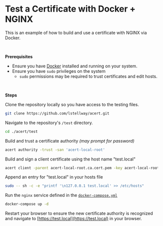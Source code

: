 # Test a Certificate with Docker + NGINX

This is an example of how to build and use a certificate with NGINX via Docker.

<br />

**Prerequisites**

-   Ensure you have [Docker](https://www.docker.com/) installed and running on your system.
-   Ensure you have `sudo` privileges on the system
    -   `sudo` permissions may be required to trust certificates and edit hosts.

<br />

**Steps**

Clone the repository locally so you have access to the testing files.

```sh
git clone https://github.com/lstellway/acert.git
```

Navigate to the repository's `/test` directory.

```sh
cd ./acert/test
```

Build and trust a certificate authority _(may prompt for password)_

```sh
acert authority -trust -san 'acert-local-root'
```

Build and sign a client certificate using the host name "test.local"

```sh
acert client -parent acert-local-root.ca.cert.pem -key acert-local-root.ca.key.pem -san 'test.local,*.test.local'
```

Append an entry for "test.local" in your hosts file

```sh
sudo -- sh -c -e "printf '\n127.0.0.1 test.local' >> /etc/hosts"
```

Run the `nginx` service defined in the [`docker-compose.yml`](./docker-compose.yml)

```sh
docker-compose up -d
```

Restart your browser to ensure the new certificate authority is recognized and navigate to [https://test.local](https://test.local) in your browser.
